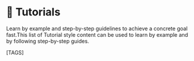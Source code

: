 # 🎯 Tutorials

Learn by example and step-by-step guidelines to achieve a concrete goal fast.This list of Tutorial style content can be used to learn by example and by following step-by-step guides.

<!-- TODO: get https://squidfunk.github.io/mkdocs-material/insiders/ build -->
[TAGS]
